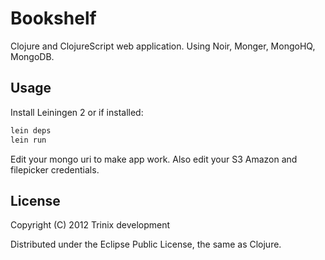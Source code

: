 # Bookshelf

Clojure and ClojureScript web application. Using Noir, Monger, MongoHQ, MongoDB. 

## Usage

Install Leiningen 2 or if installed:

```bash
lein deps
lein run
```
Edit your mongo uri to make app work.
Also edit your S3 Amazon and filepicker credentials.

## License

Copyright (C) 2012 Trinix development

Distributed under the Eclipse Public License, the same as Clojure.

